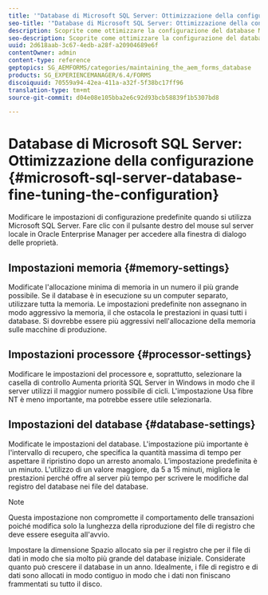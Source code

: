 ```yaml
---
title: '"Database di Microsoft SQL Server: Ottimizzazione della configurazione"'
seo-title: '"Database di Microsoft SQL Server: Ottimizzazione della configurazione"'
description: Scoprite come ottimizzare la configurazione del database Microsoft SQL Server.
seo-description: Scoprite come ottimizzare la configurazione del database Microsoft SQL Server.
uuid: 2d618aab-3c67-4edb-a28f-a20904689e6f
contentOwner: admin
content-type: reference
geptopics: SG_AEMFORMS/categories/maintaining_the_aem_forms_database
products: SG_EXPERIENCEMANAGER/6.4/FORMS
discoiquuid: 70559a94-42ea-411a-a32f-5f38bc17ff96
translation-type: tm+mt
source-git-commit: d04e08e105bba2e6c92d93bcb58839f1b5307bd8

---
```



# Database di Microsoft SQL Server: Ottimizzazione della configurazione {#microsoft-sql-server-database-fine-tuning-the-configuration}

Modificare le impostazioni di configurazione predefinite quando si utilizza Microsoft SQL Server. Fare clic con il pulsante destro del mouse sul server locale in Oracle Enterprise Manager per accedere alla finestra di dialogo delle proprietà.

## Impostazioni memoria {#memory-settings}

Modificate l&#39;allocazione minima di memoria in un numero il più grande possibile. Se il database è in esecuzione su un computer separato, utilizzare tutta la memoria. Le impostazioni predefinite non assegnano in modo aggressivo la memoria, il che ostacola le prestazioni in quasi tutti i database. Si dovrebbe essere più aggressivi nell&#39;allocazione della memoria sulle macchine di produzione.

## Impostazioni processore {#processor-settings}

Modificare le impostazioni del processore e, soprattutto, selezionare la casella di controllo Aumenta priorità SQL Server in Windows in modo che il server utilizzi il maggior numero possibile di cicli. L&#39;impostazione Usa fibre NT è meno importante, ma potrebbe essere utile selezionarla.

## Impostazioni del database {#database-settings}

Modificate le impostazioni del database. L&#39;impostazione più importante è l&#39;intervallo di recupero, che specifica la quantità massima di tempo per aspettare il ripristino dopo un arresto anomalo. L’impostazione predefinita è un minuto. L&#39;utilizzo di un valore maggiore, da 5 a 15 minuti, migliora le prestazioni perché offre al server più tempo per scrivere le modifiche dal registro del database nei file del database.

>[!NOTE]
>
>Questa impostazione non compromette il comportamento delle transazioni poiché modifica solo la lunghezza della riproduzione del file di registro che deve essere eseguita all&#39;avvio.

Impostare la dimensione Spazio allocato sia per il registro che per il file di dati in modo che sia molto più grande del database iniziale. Considerate quanto può crescere il database in un anno. Idealmente, i file di registro e di dati sono allocati in modo contiguo in modo che i dati non finiscano frammentati su tutto il disco.

